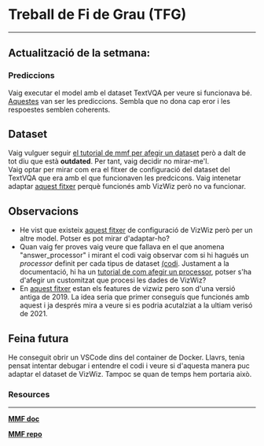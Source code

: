 # Treball de Fi de Grau (TFG)
---
## Actualització de la setmana:
### Prediccions
Vaig executar el model amb el dataset TextVQA per veure si funcionava bé. [Aquestes](https://github.com/arcb01/GED-TFG/blob/main/outputs/textvqa_run_test_2022-11-29T22:04:30.json) van ser les prediccions. Sembla que no dona cap eror i les respoestes semblen coherents.

## Dataset
Vaig vulguer seguir [el tutorial de mmf per afegir un dataset](https://mmf.sh/docs/tutorials/dataset) però a dalt de tot diu que està **outdated**. Per tant, vaig decidir no mirar-me'l.  
Vaig optar per mirar com era el fitxer de configuració del dataset del TextVQA que era amb el que funcionaven les predcicons. Vaig intenetar adaptar [aquest fitxer](https://github.com/facebookresearch/mmf/blob/main/projects/m4c/configs/textvqa/defaults.yaml) perquè funcionés amb VizWiz però no va funcionar.

## Observacions
- He vist que existeix [aquest fitxer](https://github.com/facebookresearch/mmf/blob/main/projects/others/mmf_bert/configs/vizwiz/defaults.yaml) de configuració de VizWiz però per un altre model. Potser es pot mirar d'adaptar-ho?
- Quan vaig fer proves vaig veure que fallava en el que anomena "answer_processor" i mirant el codi vaig observar com si hi hagués un *processor* definit per cada tipus de dataset [(codi](https://github.com/facebookresearch/mmf/blob/main/mmf/datasets/processors/processors.py#L1434). Justament a la documentació, hi ha un [tutorial de com afegir un processor](https://mmf.sh/docs/tutorials/processors), potser s'ha d'afegir un customitzat que procesi les dades de VizWiz?
- En [aquest fitxer](https://github.com/facebookresearch/mmf/blob/main/mmf/configs/datasets/vizwiz/defaults.yaml) estan els features de vizwiz pero son d'una versió antiga de 2019. La idea seria que primer conseguís que funcionés amb aquest i ja després mira a veure si es podria acutalziat a la ultiam verisó de 2021.

## Feina futura
He conseguit obrir un VSCode dins del container de Docker. Llavrs, tenia pensat intentar debugar i entendre el codi i veure si d'aquesta manera puc adaptar el dataset de VizWiz. Tampoc se quan de temps hem portaria això. 


### Resources
---
[**MMF doc**](https://mmf.sh/docs/projects/m4c/)

[**MMF repo**](https://github.com/facebookresearch/mmf)
